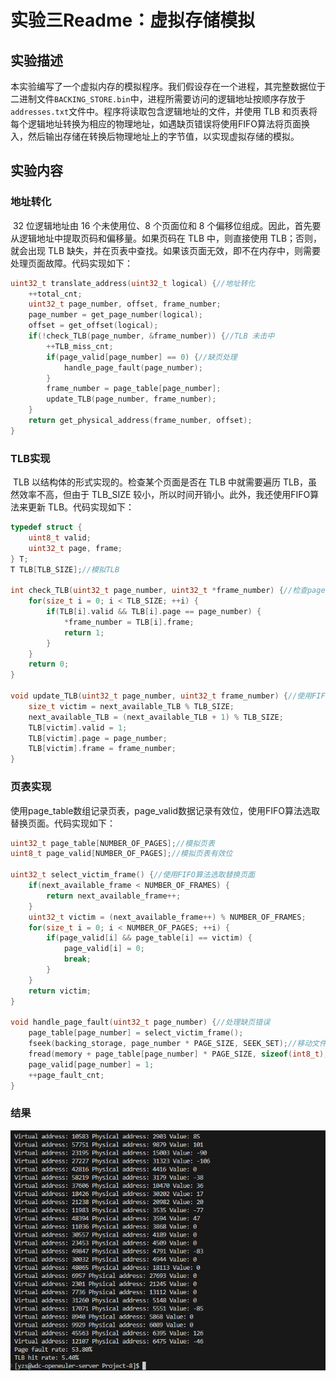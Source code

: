 # 实验三Readme：虚拟存储模拟

## 实验描述

​	本实验编写了一个虚拟内存的模拟程序。我们假设存在一个进程，其完整数据位于二进制文件`BACKING_STORE.bin`中，进程所需要访问的逻辑地址按顺序存放于`addresses.txt`文件中。程序将读取包含逻辑地址的文件，并使用 TLB 和页表将每个逻辑地址转换为相应的物理地址，如遇缺页错误将使用FIFO算法将页面换入，然后输出存储在转换后物理地址上的字节值，以实现虚拟存储的模拟。

## 实验内容

### 地址转化

​	32 位逻辑地址由 16 个未使用位、8 个页面位和 8 个偏移位组成。因此，首先要从逻辑地址中提取页码和偏移量。如果页码在 TLB 中，则直接使用 TLB；否则，就会出现 TLB 缺失，并在页表中查找。如果该页面无效，即不在内存中，则需要处理页面故障。代码实现如下：

```c
uint32_t translate_address(uint32_t logical) {//地址转化
    ++total_cnt;
    uint32_t page_number, offset, frame_number;
    page_number = get_page_number(logical);
    offset = get_offset(logical);
    if(!check_TLB(page_number, &frame_number)) {//TLB 未击中
        ++TLB_miss_cnt;
        if(page_valid[page_number] == 0) {//缺页处理
            handle_page_fault(page_number);
        }
        frame_number = page_table[page_number];
        update_TLB(page_number, frame_number);
    }
    return get_physical_address(frame_number, offset);
}
```

### TLB实现

​	TLB 以结构体的形式实现的。检查某个页面是否在 TLB 中就需要遍历 TLB，虽然效率不高，但由于 TLB_SIZE 较小，所以时间开销小。此外，我还使用FIFO算法来更新 TLB。代码实现如下：

```c
typedef struct {
    uint8_t valid;
    uint32_t page, frame;
} T;
T TLB[TLB_SIZE];//模拟TLB

int check_TLB(uint32_t page_number, uint32_t *frame_number) {//检查page_number是否在TLB中
    for(size_t i = 0; i < TLB_SIZE; ++i) {
        if(TLB[i].valid && TLB[i].page == page_number) {
            *frame_number = TLB[i].frame;
            return 1;
        }
    }
    return 0;
}

void update_TLB(uint32_t page_number, uint32_t frame_number) {//使用FIFO算法更新TLB
    size_t victim = next_available_TLB % TLB_SIZE;
    next_available_TLB = (next_available_TLB + 1) % TLB_SIZE;
    TLB[victim].valid = 1;
    TLB[victim].page = page_number;
    TLB[victim].frame = frame_number;
}
```

### 页表实现

​	使用page_table数组记录页表，page_valid数据记录有效位，使用FIFO算法选取替换页面。代码实现如下：

```c
uint32_t page_table[NUMBER_OF_PAGES];//模拟页表
uint8_t page_valid[NUMBER_OF_PAGES];//模拟页表有效位

uint32_t select_victim_frame() {//使用FIFO算法选取替换页面
    if(next_available_frame < NUMBER_OF_FRAMES) {
        return next_available_frame++;
    }
    uint32_t victim = (next_available_frame++) % NUMBER_OF_FRAMES;
    for(size_t i = 0; i < NUMBER_OF_PAGES; ++i) {
        if(page_valid[i] && page_table[i] == victim) {
            page_valid[i] = 0;
            break;
        }
    }
    return victim;
}

void handle_page_fault(uint32_t page_number) {//处理缺页错误
    page_table[page_number] = select_victim_frame();
    fseek(backing_storage, page_number * PAGE_SIZE, SEEK_SET);//移动文件读写指针
    fread(memory + page_table[page_number] * PAGE_SIZE, sizeof(int8_t), PAGE_SIZE, backing_storage);//实现从模拟磁盘将页帧换入模拟内存
    page_valid[page_number] = 1;
    ++page_fault_cnt;
}
```

### 结果

![image-20231127190443298](./实验三Readme.assets/image-20231127190443298.png)